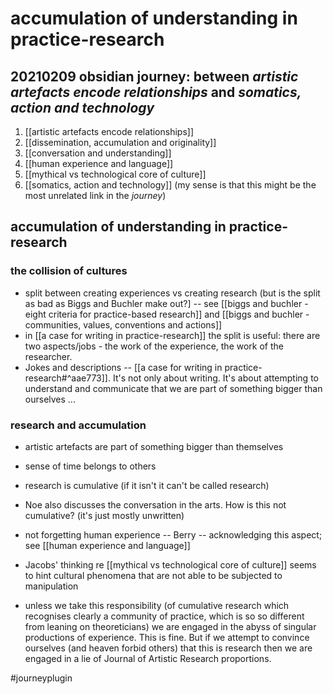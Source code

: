 # accumulation of understanding in practice-research

## 20210209 obsidian journey:  between _artistic artefacts encode relationships_ and _somatics, action and technology_

1. [[artistic artefacts encode relationships]]
2. [[dissemination, accumulation and originality]]
3. [[conversation and understanding]]
4. [[human experience and language]]
5. [[mythical vs technological core of culture]]
6. [[somatics, action and technology]] (my sense is that this might be the most unrelated link in the _journey_)

## accumulation of understanding in practice-research

### the collision of cultures 

- split between creating experiences vs creating research (but is the split as bad as Biggs and Buchler make out?] -- see [[biggs and buchler - eight criteria for practice-based research]] and [[biggs and buchler - communities, values, conventions and actions]]
- in [[a case for writing in practice-research]] the split is useful: there are two aspects/jobs - the work of the experience, the work of the researcher. 
- Jokes and descriptions -- [[a case for writing in practice-research#^aae773]]. It's not only about writing. It's about attempting to understand and communicate that we are part of something bigger than ourselves ...

### research and accumulation

- artistic artefacts are part of something bigger than themselves
- sense of time belongs to others
- research is cumulative (if it isn't it can't be called research)

- Noe also discusses the conversation in the arts. How is this not cumulative? (it's just mostly unwritten)
- not forgetting human experience -- Berry -- acknowledging this aspect; see [[human experience and language]]
- Jacobs' thinking re [[mythical vs technological core of culture]] seems to hint cultural phenomena that are not able to be subjected to manipulation 

- unless we take this responsibility (of cumulative research which recognises clearly a community of practice, which is so so different from leaning on theoreticians) we are engaged in the abyss of singular productions of experience. This is fine. But if we attempt to convince ourselves (and heaven forbid others) that this is research then we are engaged in a lie of Journal of Artistic Research proportions.  


#journeyplugin